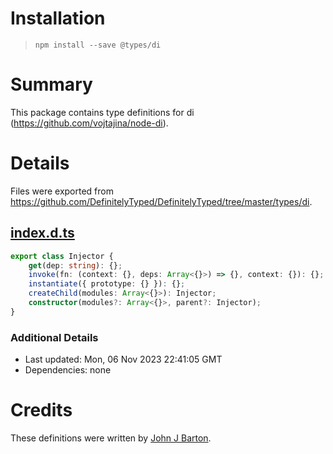 # Installation
> `npm install --save @types/di`

# Summary
This package contains type definitions for di (https://github.com/vojtajina/node-di).

# Details
Files were exported from https://github.com/DefinitelyTyped/DefinitelyTyped/tree/master/types/di.
## [index.d.ts](https://github.com/DefinitelyTyped/DefinitelyTyped/tree/master/types/di/index.d.ts)
````ts
export class Injector {
    get(dep: string): {};
    invoke(fn: (context: {}, deps: Array<{}>) => {}, context: {}): {};
    instantiate({ prototype: {} }): {};
    createChild(modules: Array<{}>): Injector;
    constructor(modules?: Array<{}>, parent?: Injector);
}

````

### Additional Details
 * Last updated: Mon, 06 Nov 2023 22:41:05 GMT
 * Dependencies: none

# Credits
These definitions were written by [John J Barton](https://github.com/johnjbarton).
